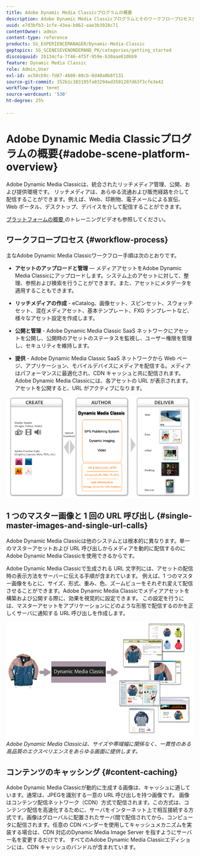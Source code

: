 ```yaml
---
title: Adobe Dynamic Media Classicプログラムの概要
description: Adobe Dynamic Media Classicプログラムとそのワークフロープロセス全体の概要です。
uuid: e7d3bfb3-1cfe-43ea-b862-aae3b3928c71
contentOwner: admin
content-type: reference
products: SG_EXPERIENCEMANAGER/Dynamic-Media-Classic
geptopics: SG_SCENESEVENONDEMAND_PK/categories/getting_started
discoiquuid: 2b134cfa-7f46-4f5f-959e-b30aae610bb9
feature: Dynamic Media Classic
role: Admin,User
exl-id: ac50cb9c-fd87-4608-80cb-8d40a0b8f131
source-git-commit: 352b1c383195fa03294ad3501207d63f3cfe3e42
workflow-type: tm+mt
source-wordcount: '530'
ht-degree: 25%

---
```


# Adobe Dynamic Media Classicプログラムの概要{#adobe-scene-platform-overview}

Adobe Dynamic Media Classicは、統合されたリッチメディア管理、公開、および提供環境です。 リッチメディアは、あらゆる流通および販売経路を介して配信することができます。例えば、Web、印刷物、電子メールによる宣伝、Web ポータル、デスクトップ、デバイスを介して配信することができます。

[ プラットフォームの概要 ](https://s7d5.scene7.com/s7viewers/html5/VideoViewer.html?videoserverurl=https://s7d5.scene7.com/is/content/&amp;emailurl=https://s7d5.scene7.com/s7/emailFriend&amp;serverUrl=https://s7d5.scene7.com/is/image/&amp;config=Scene7SharedAssets/Universal_HTML5_Video&amp;contenturl=https://s7d5.scene7.com/skins/&amp;asset=S7tutorials/572_Platform%20Overview_converted%20renamed_Getting%20Started-AVS) のトレーニングビデオも参照してください。

## ワークフロープロセス {#workflow-process}

主なAdobe Dynamic Media Classicワークフロー手順は次のとおりです。

* **アセットのアップロードと管理**  — メディアアセットをAdobe Dynamic Media Classicにアップロードします。システム上のアセットに対して、整理、参照および検索を行うことができます。また、アセットにメタデータを適用することもできます。

* **リッチメディアの作成**  - eCatalog、画像セット、スピンセット、スウォッチセット、混在メディアセット、基本テンプレート、FXG テンプレートなど、様々なアセット設定を作成します。

* **公開と管理**  - Adobe Dynamic Media Classic SaaS ネットワークにアセットを公開し、公開時のアセットのステータスを監視し、ユーザー権限を管理し、セキュリティを維持します。

* **提供**  - Adobe Dynamic Media Classic SaaS ネットワークから Web ページ、アプリケーション、モバイルデバイスにメディアを配信する。メディアはパフォーマンスに最適化され、CDN キャッシュと共に配信されます。Adobe Dynamic Media Classicには、各アセットの URL が表示されます。 アセットを公開すると、URL がアクティブになります。

![Adobe Dynamic Media Classicワークフロープロセス](/help/assets/gs_workflow.png)

## 1 つのマスター画像と 1 回の URL 呼び出し {#single-master-images-and-single-url-calls}

Adobe Dynamic Media Classicは他のシステムとは根本的に異なります。単一のマスターアセットおよび URL 呼び出しからメディアを動的に配信するのにAdobe Dynamic Media Classicを使用できるからです。

Adobe Dynamic Media Classicで生成される URL 文字列には、アセットの配信時の表示方法をサーバーに伝える手順が含まれています。 例えば、1 つのマスター画像をもとに、サイズ、形式、重み、色、ズームビューをそれぞれ変えて配信させることができます。Adobe Dynamic Media Classicでメディアアセットを構築および公開する際に、効果を視覚的に設定できます。 この設定を行うには、マスターアセットをアプリケーションにどのような形態で配信するのかを正しくサーバに通知する URL 呼び出しを作成します。

![Adobe Dynamic Media Classicは、サイズと形式が異なる異なる異なるメディアに同じマスター画像を配信できます。](/help/assets/gs_dynamic_publishing.png)
*Adobe Dynamic Media Classicは、サイズや帯域幅に関係なく、一貫性のある高品質のエクスペリエンスをあらゆる画面に提供します。*

## コンテンツのキャッシング {#content-caching}

Adobe Dynamic Media Classicが動的に生成する画像は、キャッシュに適しています。通常は、JPEGを識別する一意の URL 呼び出しを持つ画像です。 画像はコンテンツ配信ネットワーク（CDN）方式で配信されます。この方式は、コンテンツ配信を高速化するために、サーバをインターネット上で相互接続する方式です。画像はグローバルに配置されたサーバ間で配信されてから、コンピュータに配信されます。任意の CDN ベンダーを使用してキャッシュメカニズムを実装する場合は、CDN 対応のDynamic Media Image Server を指すようにサーバー名を変更するだけです。 すべてのAdobe Dynamic Media Classicエディションには、CDN キャッシュのバンドルが含まれています。
